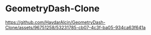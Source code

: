 # GeometryDash-Clone

https://github.com/HaydarAlcin/GeometryDash-Clone/assets/96751258/53231785-cb07-4c3f-ba05-934ca63f641a

